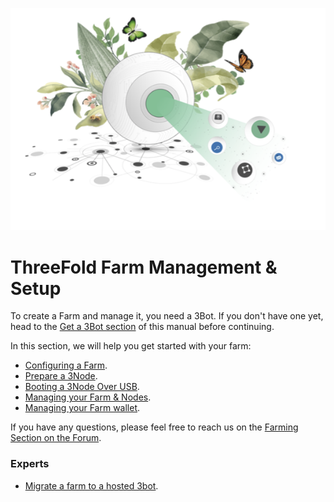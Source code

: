 ![alt](img/cap2layer.png)

# ThreeFold Farm Management & Setup

To create a Farm and manage it, you need a 3Bot. If you don't have one yet, head to the [Get a 3Bot section](sdk:3bot) of this manual before continuing.

In this section, we will help you get started with your farm:

* [Configuring a Farm](farm_init).
* [Prepare a 3Node](3node_prepare).
* [Booting a 3Node Over USB](boot_3node_usb).
* [Managing your Farm & Nodes](sdk:3bot_farm_mgmt).
* [Managing your Farm wallet](configure_wallet).

If you have any questions, please feel free to reach us on the [Farming Section on the Forum](https://forum.Threefold.io/c/Threefold-grid-support/farmer-discussion).

### Experts

* [Migrate a farm to a hosted 3bot](farm_migration).